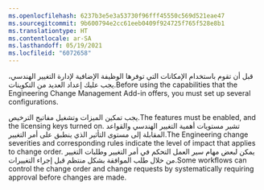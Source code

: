 ```yaml
---
ms.openlocfilehash: 6237b3e5e3a53730f96fff45550c569d521eae47
ms.sourcegitcommit: 9b600794e2cc61eeb0409f924725f765f528e8b1
ms.translationtype: HT
ms.contentlocale: ar-SA
ms.lasthandoff: 05/19/2021
ms.locfileid: "6072658"
---
```

<span data-ttu-id="d4580-101">قبل أن تقوم باستخدام الإمكانات التي توفرها الوظيفة الإضافية لإدارة التغيير الهندسي، يجب عليك إعداد العديد من التكوينات.</span><span class="sxs-lookup"><span data-stu-id="d4580-101">Before using the capabilities that the Engineering Change Management Add-in offers, you must set up several configurations.</span></span> 

<span data-ttu-id="d4580-102">يجب تمكين الميزات وتشغيل مفاتيح الترخيص.</span><span class="sxs-lookup"><span data-stu-id="d4580-102">The features must be enabled, and the licensing keys turned on.</span></span> <span data-ttu-id="d4580-103">تشير مستويات أهمية التغيير الهندسي والقواعد المقابلة إلى مستوى التأثير الذي ينطبق على أمر التغيير.</span><span class="sxs-lookup"><span data-stu-id="d4580-103">The Engineering change severities and corresponding rules indicate the level of impact that applies to change order.</span></span> <span data-ttu-id="d4580-104">يمكن لبعض مهام سير العمل التحكم في أمر التغيير وطلبات التغيير من خلال طلب الموافقة بشكل منتظم قبل إجراء التغييرات.</span><span class="sxs-lookup"><span data-stu-id="d4580-104">Some workflows can control the change order and change requests by systematically requiring approval before changes are made.</span></span>
